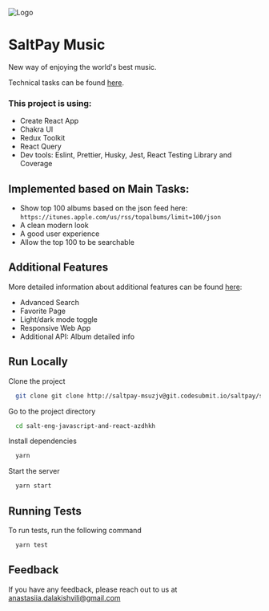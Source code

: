 ![Logo](https://uploads-ssl.webflow.com/6154ca2aca1f5db2788bebe5/6183f49fb4d7e6654f4607f4_ico.png)

# SaltPay Music

New way of enjoying the world's best music.

Technical tasks can be found [here](/docs/TASKS.md).

### This project is using:

- Create React App
- Chakra UI
- Redux Toolkit
- React Query
- Dev tools: Eslint, Prettier, Husky, Jest, React Testing Library and Coverage

## Implemented based on Main Tasks:

- Show top 100 albums based on the json feed here: `https://itunes.apple.com/us/rss/topalbums/limit=100/json`
- A clean modern look
- A good user experience
- Allow the top 100 to be searchable

## Additional Features

More detailed information about additional features can be found [here](/docs/FEATURES.md):

- Advanced Search
- Favorite Page
- Light/dark mode toggle
- Responsive Web App
- Additional API: Album detailed info

## Run Locally

Clone the project

```bash
  git clone git clone http://saltpay-msuzjv@git.codesubmit.io/saltpay/salt-eng-javascript-and-react-azdhkh
```

Go to the project directory

```bash
  cd salt-eng-javascript-and-react-azdhkh
```

Install dependencies

```bash
  yarn
```

Start the server

```bash
  yarn start
```

## Running Tests

To run tests, run the following command

```bash
  yarn test
```

## Feedback

If you have any feedback, please reach out to us at anastasiia.dalakishvili@gmail.com
